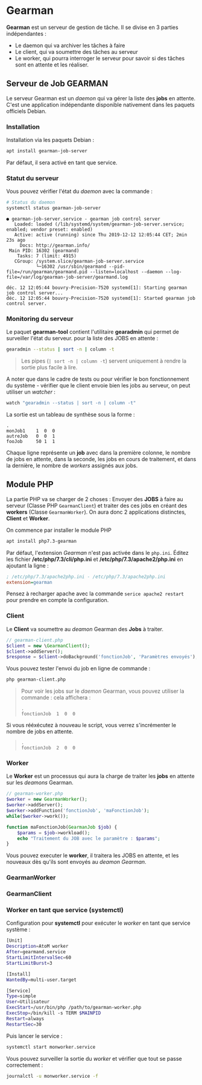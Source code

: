 # Gearman

**Gearman** est un serveur de gestion de tâche. Il se divise en 3 parties indépendantes : 
 - Le daemon qui va archiver les tâches à faire
 - Le client, qui va soumettre des tâches au serveur
 - Le worker, qui pourra interroger le serveur pour savoir si des tâches sont en attente et les réaliser.

## Serveur de Job GEARMAN

Le serveur Gearman est un *daemon* qui va gérer la liste des **jobs** en attente. C'est une application indépendante disponible nativement dans les paquets officiels Debian.

### Installation

Installation via les paquets Debian : 

```bash
apt install gearman-job-server
```

Par défaut, il sera activé en tant que service.


### Statut du serveur

Vous pouvez vérifier l'état du *daemon* avec la commande :  

```bash
# Status du daemon
systemctl status gearman-job-server
```

```
● gearman-job-server.service - gearman job control server
   Loaded: loaded (/lib/systemd/system/gearman-job-server.service; enabled; vendor preset: enabled)
   Active: active (running) since Thu 2019-12-12 12:05:44 CET; 2min 23s ago
     Docs: http://gearman.info/
 Main PID: 16302 (gearmand)
    Tasks: 7 (limit: 4915)
   CGroup: /system.slice/gearman-job-server.service
           └─16302 /usr/sbin/gearmand --pid-file=/run/gearman/gearmand.pid --listen=localhost --daemon --log-file=/var/log/gearman-job-server/gearmand.log

déc. 12 12:05:44 bouvry-Precision-7520 systemd[1]: Starting gearman job control server...
déc. 12 12:05:44 bouvry-Precision-7520 systemd[1]: Started gearman job control server.
```

### Monitoring du serveur

Le paquet **gearman-tool** contient l'utilitaire **gearadmin** qui permet de surveiller l'état du serveur. pour la liste des JOBS en attente : 

```bash
gearadmin --status | sort -n | column -t
```

> Les pipes (`| sort -n | column -t`) servent uniquement à rendre la sortie plus facile à lire.

A noter que dans le cadre de tests ou pour vérifier le bon fonctionnement du système - vérifier que le client envoie bien les jobs au serveur, on peut utiliser un *watcher* : 

```bash
watch "gearadmin --status | sort -n | column -t"
```
La sortie est un tableau de synthèse sous la forme : 

```
.
monJob1    1  0  0
autreJob   0  0  1
fooJob     50 1  1
```

Chaque ligne représente un **job** avec dans la première colonne, le nombre de jobs en attente, dans la seconde, les jobs en cours de traitement, et dans la dernière, le nombre de *workers* assignés aux jobs.




## Module PHP

La partie PHP va se charger de 2 choses : Envoyer des **JOBS** à faire au serveur (Classe PHP `GearmanClient`) et traiter des ces jobs en créant des **workers** (Classe `GearmanWorker`). On aura donc 2 applications distinctes, **Client** et **Worker**.

On commence par installer le module PHP

```bash
apt install php7.3-gearman
```

Par défaut, l'extension *Gearman* n'est pas activée dans le `php.ini`. Éditez les fichier **/etc/php/7.3/cli/php.ini** et **/etc/php/7.3/apache2/php.ini** en ajoutant la ligne : 

```ini
; /etc/php/7.3/apache2php.ini - /etc/php/7.3/apache2php.ini
extension=gearman
```

Pensez à recharger apache avec la commande `serice apache2 restart` pour prendre en compte la configuration.

### Client

Le **Client** va soumettre au *deamon* Gearman des **Jobs** à traiter.

```php
// gearman-client.php
$client = new \GearmanClient();
$client->addServer();
$response = $client->doBackground('fonctionJob', 'Paramètres envoyés');
```

Vous pouvez tester l'envoi du job en ligne de commande : 

```bash
php gearman-client.php 
```


> Pour voir les jobs sur le *daemon* Gearman, vous pouvez utiliser la commande : 
> cela affichera : 
> ```Every 2,0s: gearadmin --status | sort -n |...  ed209: Fri Dec 13 14:25:30 2019
> .
> fonctionJob  1  0  0
> ```

Si vous rééxécutez à nouveau le script, vous verrez s'incrémenter le nombre de jobs en attente.

> ```
> .
> fonctionJob  2  0  0
> ```

### Worker

Le **Worker** est un processus qui aura la charge de traiter les **jobs** en attente sur les *deamons* Gearman.

```php
// gearman-worker.php
$worker = new GearmanWorker();
$worker->addServer();
$worker->addFunction('fonctionJob', 'maFonctionJob');
while($worker->work());

function maFonctionJob(GearmanJob $job) {
    $params = $job->workload();
    echo "Traitement du JOB avec le paramètre : $params"; 
}
```

Vous pouvez executer le **worker**, il traitera les JOBS en attente, et les nouveaux dès qu'ils sont envoyés au *deamon Gearman*.


### GearmanWorker

### GearmanClient

### Worker en tant que service (systemctl)

Configuration pour **systemctl** pour exécuter le *worker* en tant que service système : 

``` bash
[Unit]
Description=AtoM worker
After=gearmand.service
StartLimitIntervalSec=60
StartLimitBurst=3

[Install]
WantedBy=multi-user.target

[Service]
Type=simple
User=Utilisateur
ExecStart=/usr/bin/php /path/to/gearman-worker.php
ExecStop=/bin/kill -s TERM $MAINPID
Restart=always
RestartSec=30
```

Puis lancer le service : 

```bash
systemctl start monworker.service
```

Vous pouvez surveiller la sortie du *worker* et vérifier que tout se passe correctement : 

```bash
journalctl -u monworker.service -f
```

